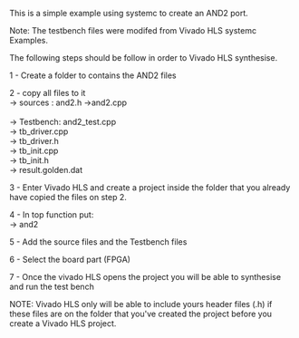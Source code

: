 This is a simple example using systemc to create an AND2 port. <br/>

Note: The testbench files were modifed from Vivado HLS systemc Examples.<br/>

The following steps should be follow in order to Vivado HLS synthesise.<br/>

1 - Create a folder to contains the AND2 files<br/>

2 - copy all files to it<br/>
    -> sources : and2.h
    ->and2.cpp<br/>
    <br/>
    -> Testbench: and2_test.cpp<br/>
    -> tb_driver.cpp<br/>
    -> tb_driver.h<br/>
    -> tb_init.cpp<br/>
    -> tb_init.h<br/>
    -> result.golden.dat<br/>

3 - Enter Vivado HLS and create a project inside the folder that you already have copied the files on step 2.<br/>

4 - In top function put:<br/>
   -> and2<br/>

5 - Add the source files and the Testbench files<br/>

6 - Select the board part (FPGA)<br/>

7 - Once the vivado HLS opens the project you will be able to synthesise and run the test bench<br/>

NOTE: Vivado HLS only will be able to include yours header files (.h) if these files are on the folder that you've created the project before you create a Vivado HLS project.